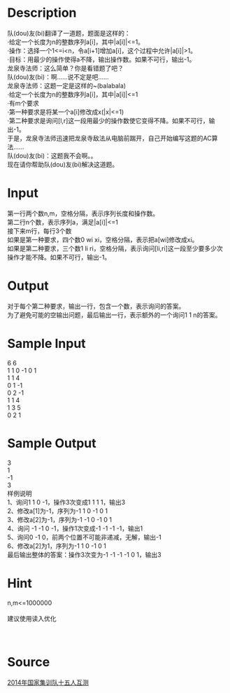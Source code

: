 
# Description

<div class="content"><div>队(dou)友(bi)翻译了一道题，题面是这样的：</div>
<div>·给定一个长度为n的整数序列a[i]，其中|a[i]|&lt;=1。</div>
<div>·操作：选择一个1&lt;=i&lt;n，令a[i+1]增加a[i]，这个过程中允许|a[i]|&gt;1。</div>
<div>·目标：用最少的操作使得a不降，输出操作数。如果不可行，输出-1。</div>
<div>龙泉寺法师：这么简单？你是看错题了吧？</div>
<div>队(dou)友(bi)：啊……说不定是吧……</div>
<div>龙泉寺法师：这题一定是这样的~(balabala)</div>
<div>·给定一个长度为n的整数序列a[i]，其中|a[i]|&lt;=1</div>
<div>·有m个要求</div>
<div>·第一种要求是将某一个a[i]修改成x(|x|&lt;=1)</div>
<div>·第二种要求是询问[l,r]这一段用最少的操作数使它变得不降。如果不可行，输出-1。</div>
<div>于是，龙泉寺法师迅速把龙泉寺敌法从电脑前踹开，自己开始编写这题的AC算法……</div>
<div>队(dou)友(bi)：这题我不会啊。。</div>
<div>现在请你帮助队(dou)友(bi)解决这道题。</div>
<p></p></div>

# Input

<div class="content"><div>第一行两个数n,m，空格分隔，表示序列长度和操作数。</div>
<div>
<div>第二行n个数，表示序列a，满足|a[i]|&lt;=1</div>
<div>接下来m行，每行3个数</div>
<div>如果是第一种要求，四个数0 wi xi，空格分隔，表示把a[wi]修改成xi。</div>
<div>如果是第二种要求，三个数1 li ri，空格分隔，表示询问[li,ri]这一段至少要多少次操作才能不降。如果不可行，输出-1。</div>
</div>
<p></p></div>

# Output

<div class="content"><div>
<div>对于每个第二种要求，输出一行，包含一个数，表示询问的答案。</div>
<div>为了避免可能的空输出问题，最后输出一行，表示额外的一个询问1 1 n的答案。</div>
</div>
<p></p></div>

# Sample Input

<div class="content"><span class="sampledata">6 6<br/>
1 1 0 -1 0 1<br/>
1 1 4<br/>
0 1 -1<br/>
0 2 -1<br/>
1 1 4<br/>
1 3 5<br/>
0 2 1</span></div>

# Sample Output

<div class="content"><span class="sampledata">3<br/>
1<br/>
-1<br/>
3<br/>
样例说明<br/>
1、询问1 1 0 -1，操作3次变成1 1 1 1，输出3<br/>
2、修改a[1]为-1，序列为-1 1 0 -1 0 1<br/>
3、修改a[2]为-1，序列为-1 -1 0 -1 0 1<br/>
4、询问 -1 -1 0 -1，操作1次变成-1 -1 -1 -1，输出1<br/>
5、询问0 -1 0，前两个位置不可能非递减，无解，输出-1<br/>
6、修改a[2]为1，序列为-1 1 0 -1 0 1<br/>
最后输出整体的答案：操作3次变为-1 -1 -1 -1 0 1，输出3</span></div>

# Hint

<div class="content"><p></p><div>n,m&lt;=1000000</div><br/>
<div>建议使用读入优化</div><br/>
<div></div><br/>
<p></p><p></p></div>

# Source

<div class="content"><p><a href="problemset.php?search=2014年国家集训队十五人互测">2014年国家集训队十五人互测</a></p></div>

